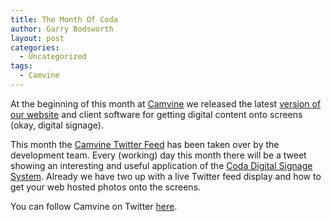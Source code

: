 ```yaml
---
title: The Month Of Coda
author: Garry Bodsworth
layout: post
categories:
  - Uncategorized
tags:
  - Camvine
---
```

At the beginning of this month at [Camvine][1] we released the latest [version of our website][2] and client software for getting digital content onto screens (okay, digital signage).

This month the [Camvine Twitter Feed][3] has been taken over by the development team. Every (working) day this month there will be a tweet showing an interesting and useful application of the [Coda Digital Signage System][4]. Already we have two up with a live Twitter feed display and how to get your web hosted photos onto the screens.

You can follow Camvine on Twitter [here][3].

 [1]: http://www.camvine.com
 [2]: http://camvine.com/products/coda/screencasts
 [3]: http://twitter.com/camvine
 [4]: http://camvine.com/products/coda